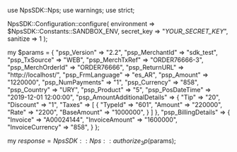 use NpsSDK::Nps;
use warnings;
use strict;

NpsSDK::Configuration::configure( 
    environment => $NpsSDK::Constants::SANDBOX_ENV,
    secret_key => "_YOUR_SECRET_KEY_",
    sanitize => 1 
    );

my $params = {
    "psp_Version" => "2.2",
    "psp_MerchantId" => "sdk_test",
    "psp_TxSource" => "WEB",
    "psp_MerchTxRef" => "ORDER76666-3",
    "psp_MerchOrderId" => "ORDER76666",
    "psp_ReturnURL" => "http://localhost/",
    "psp_FrmLanguage" => "es_AR",
    "psp_Amount" => "1220000",
    "psp_NumPayments" => "1",
    "psp_Currency" => "858",
    "psp_Country" => "URY",
    "psp_Product" => "5",
    "psp_PosDateTime" => "2019-12-01 12:00:00",
    "psp_AmountAdditionalDetails" => {
        "Tip" => "20",
        "Discount" => "1",
        "Taxes" => [
            {
                "TypeId" => "601",
                "Amount" => "220000",
                "Rate" => "2200",
                "BaseAmount" => "1000000",
            }
        ]
    },
    "psp_BillingDetails" => {
        "Invoice" => "A00024144",
        "InvoiceAmount" => "1600000",
        "InvoiceCurrency" => "858",
    }
};

my $response = NpsSDK::Nps::authorize_3p($params);